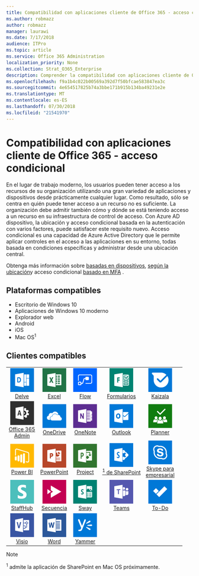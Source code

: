```yaml
---
title: Compatibilidad con aplicaciones cliente de Office 365 - acceso condicional
ms.author: robmazz
author: robmazz
manager: laurawi
ms.date: 7/17/2018
audience: ITPro
ms.topic: article
ms.service: Office 365 Administration
localization_priority: None
ms.collection: Strat_O365_Enterprise
description: Comprender la compatibilidad con aplicaciones cliente de Office 365 para el acceso condicional
ms.openlocfilehash: f9a1b4c022b00569a392d7f50bfcae583847ea3c
ms.sourcegitcommit: 4e654517825b74a3bbe171b915b134ba49231e2e
ms.translationtype: MT
ms.contentlocale: es-ES
ms.lasthandoff: 07/30/2018
ms.locfileid: "21541970"
---
```

# <a name="office-365-client-app-support---conditional-access"></a>Compatibilidad con aplicaciones cliente de Office 365 - acceso condicional

En el lugar de trabajo moderno, los usuarios pueden tener acceso a los recursos de su organización utilizando una gran variedad de aplicaciones y dispositivos desde prácticamente cualquier lugar. Como resultado, sólo se centra en quién puede tener acceso a un recurso no es suficiente. La organización debe admitir también cómo y dónde se está teniendo acceso a un recurso en su infraestructura de control de acceso. Con Azure AD dispositivo, la ubicación y acceso condicional basada en la autenticación con varios factores, puede satisfacer este requisito nuevo. Acceso condicional es una capacidad de Azure Active Directory que le permite aplicar controles en el acceso a las aplicaciones en su entorno, todas basada en condiciones específicas y administrar desde una ubicación central. 

Obtenga más información sobre [basadas en dispositivos](https://docs.microsoft.com/azure/active-directory/active-directory-conditional-access-policy-connected-applications), [según la ubicación](https://docs.microsoft.com/azure/active-directory/active-directory-conditional-access-locations)y acceso condicional [basado en MFA](https://docs.microsoft.com/azure/active-directory/active-directory-conditional-access-conditions#users-and-groups) .

## <a name="supported-platforms"></a>Plataformas compatibles

 - Escritorio de Windows 10
 - Aplicaciones de Windows 10 moderno
 - Explorador web
 - Android
 - iOS
 - Mac OS<sup>1</sup>

## <a name="supported-clients"></a>Clientes compatibles

| | | | | | |
|:---:|:---:|:---:|:---:|:---:|:---:|
| ![Icono de profundizar](images/o365-delve-64x64.png) <br> [Delve](https://products.office.com/business/intelligent-search) | ![Icono de Excel](images/o365-excel-64x64.png) <br> [Excel](https://products.office.com/excel) | ![Icono de flujo](images/o365-flow-64x64.png) <br> [Flow](https://flow.microsoft.com) | ![Icono de formularios](images/o365-forms-64x64.png) <br> [Formularios](https://flow.microsoft.com/connectors/shared_microsoftforms/microsoft-forms/) | ![Icono de Kaizala](images/o365-kaizala-64x64.png) <br> [Kaizala](https://products.office.com/en/business/microsoft-kaizala) 
| ![Icono de administración de Office 365](images/o365-o365admin-64x64.png) <br> [Office 365 <br> Admin](https://products.office.com/business/manage-office-365-admin-app) | ![OneDrive para el icono de negocio](images/o365-OneDrive-64x64.png) <br> [OneDrive](https://products.office.com/onedrive-for-business/online-cloud-storage) | ![Icono de OneNote](images/o365-OneNote-64x64.png) <br> [OneNote](https://products.office.com/onenote) | ![Icono de Outlook](images/o365-outlook-64x64.png) <br> [Outlook](https://products.office.com/outlook) | ![Icono de organizador](images/o365-planner-64x64.png) <br> [Planner](https://products.office.com/business/task-management-software) 
| ![Icono de PowerBI](images/o365-powerbi-64x64.png) <br> [Power BI](https://powerbi.microsoft.com) | ![Icono de PowerPoint](images/o365-powerpoint-64x64.png) <br> [PowerPoint](https://products.office.com/powerpoint) | ![Icono de proyecto](images/o365-project-64x64.png) <br> [Project](https://products.office.com/project) | ![Icono de SharePoint](images/o365-sharepoint-64x64.png) <br> [<sup>1</sup> de SharePoint](https://products.office.com/sharepoint) | ![Skype para el icono de negocio](images/o365-skypeforbusiness-64x64.png) <br> [Skype para <br> empresarial](https://www.skype.com/business/) 
| ![Icono de StaffHub](images/o365-staffhub-64x64.png) <br> [StaffHub](https://products.office.com/microsoft-staffhub/staff-scheduling-software) | ![Icono de secuencia](images/o365-stream-64x64.png) <br> [Secuencia](https://stream.microsoft.com) | ![Influir hora de elegir icono](images/o365-sway-64x64.png) <br> [Sway](https://sway.com) | ![Icono de equipos](images/o365-teams-64x64.png) <br> [Teams](https://products.office.com/microsoft-teams/group-chat-software) | ![Icono de tareas pendientes](images/o365-todo-64x64.png) <br> [To-Do](https://todo.microsoft.com) 
| ![Icono de Visio](images/o365-visio-64x64.png) <br> [Visio](https://products.office.com/visio/flowchart-software) | ![Icono de Word](images/o365-word-64x64.png) <br> [Word](https://products.office.com/word) | ![Icono de yammer](images/o365-yammer-64x64.png) <br> [Yammer](https://products.office.com/yammer/yammer-overview)

> [!NOTE]
> <sup>1</sup> admite la aplicación de SharePoint en Mac OS próximamente.